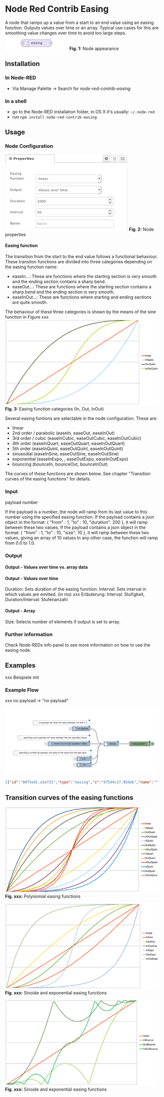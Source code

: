 # Node Red Contrib Easing

A node that ramps up a value from a start to an end value using an easing function. Outputs values over time or an array.
Typical use cases for this are smoothing value changes over time to avoid too large steps.
![node-appearance](assets/node-appearance.png)
**Fig. 1:** Node appearance

<a name="installation"></a>
## Installation

<a name="installation_in_node-red"></a>
### In Node-RED
* Via Manage Palette -> Search for *node-red-contrib-easing*

<a name="installation_in_a_shell"></a>
### In a shell
* go to the Node-RED installation folder, in OS X it's usually: `~/.node-red`
* run `npm install node-red-contrib-easing`

<a name="usage"></a>
## Usage

<a name="node_conifguration"></a>
### Node Configuration

![node-settings](assets/node-settings.png)
**Fig. 2:** Node properties

#### Easing function
The transition from the start to the end value follows a functional behaviour. These transiton functions are divided into three categories depending on the easing function name:
* easeIn...: These are functions where the starting section is very smooth and the ending section contains a sharp bend.
* easeOut...: These are functions where the starting section contains a sharp bend and the ending section is very smooth.
* easeInOut...: These are functions where starting and ending sections are quite smooth.

The behaviour of these three categories is shown by the means of the sine function in Figure xxx
![easingInOut](assets/easingInOut.png)
**Fig. 3:** Easing function categories (In, Out, InOut)


Several easing funtions are selectable in the node configuration. These are:
* linear
* 2nd order / parabolic (easeIn, easeOut, easeInOut)
* 3rd order / cubic (easeInCubic, easeOutCubic, easeInOutCubic)
* 4th order (easeInQuart, easeOutQuart, easeInOutQuart)
* 5th order (easeInQuint, easeOutQuint, easeInOutQuint)
* sinusodial (easeInSine, easeOutSine, easeInOutSine)
* exponential (easeInExpo, , easeOutExpo, easeInOutExpo)
* bouncing (bounceIn, bounceOut, bounceInOut)

The curves of these functions are shown below. See chapter "Transition curves of the easing functions" for details.


<a name="input"></a>
### Input


payload number

If the payload is a number, the node will ramp from its last value to this number using the specified easing function.
If the payload contains a json object in the format: { "from" : 1, "to" : 10, "duration": 200 }, it will ramp between these two values.
If the payload contains a json object in the format: { "from" : 1, "to" : 10, "size": 10 }, it will ramp between these two values, giving an array of 10 values
        In any other case, the function will ramp from 0.0 to 1.0.




<a name="output"></a>
### Output

#### Output - Values over time vs. array data


#### Output - Values over time
Duration: Sets duration of the easing function. 
Interval: Sets interval in which values are emitted. 
(in ms)
xxx Erläuterung: Interval: Stufigkeit, Duration/Interval: Stufenanzahl


#### Output - Array
Size: Selects number of elements if output is set to array. 



<a name="further_information"></a>
### Further information
Check Node-REDs info panel to see more information on how to use the easing node.

<a name="examples"></a>
## Examples

xxx Beispiele mit 


<a name="example_flow"></a>
### Example Flow

xxx no payload -> "no payload"

![](assets/flow.png)


```json
[{"id":"80f5ed1.a1e731","type":"easing","z":"875d4c17.95deb","name":"","easingType":"linear","duration":1000,"interval":50,"x":770,"y":340,"wires":[["4efd24e4.f8e30c"]]},{"id":"455d1386.fddebc","type":"inject","z":"875d4c17.95deb","name":"no payload","topic":"","payload":"","payloadType":"str","repeat":"","crontab":"","once":false,"onceDelay":0.1,"x":570,"y":240,"wires":[["80f5ed1.a1e731"]]},{"id":"3aa76239.fa47ee","type":"inject","z":"875d4c17.95deb","name":"{\"from\":10,\"to\":20,\"duration\":1000}","topic":"","payload":"{\"from\":10,\"to\":20,\"duration\":1000}","payloadType":"json","repeat":"","crontab":"","once":false,"onceDelay":0.1,"x":490,"y":340,"wires":[["80f5ed1.a1e731"]]},{"id":"a510aa50.7efea8","type":"inject","z":"875d4c17.95deb","name":"","topic":"5.0","payload":"","payloadType":"num","repeat":"","crontab":"","once":false,"onceDelay":0.1,"x":590,"y":440,"wires":[["80f5ed1.a1e731"]]},{"id":"ff180091.9f123","type":"inject","z":"875d4c17.95deb","name":"","topic":"1.0","payload":"","payloadType":"num","repeat":"","crontab":"","once":false,"onceDelay":0.1,"x":590,"y":480,"wires":[["80f5ed1.a1e731"]]},{"id":"5e89b174.fc32f","type":"comment","z":"875d4c17.95deb","name":"no payload will ramp the value between 0.0 and 1.0","info":"","x":440,"y":200,"wires":[]},{"id":"681e5b0e.fcf714","type":"comment","z":"875d4c17.95deb","name":"specifing a json payload will ramp between the two specified values","info":"","x":390,"y":300,"wires":[]},{"id":"20d90e2a.b623a2","type":"comment","z":"875d4c17.95deb","name":"specifing a number as payload, will ramp to the value from the last value","info":"","x":380,"y":400,"wires":[]},{"id":"4efd24e4.f8e30c","type":"debug","z":"875d4c17.95deb","name":"","active":true,"tosidebar":true,"console":false,"tostatus":false,"complete":"false","x":960,"y":340,"wires":[]}]
```  

<a name="transition_curves"></a>
## Transition curves of the easing functions

![FunctionsPolynomial](assets/functionsPolynomial.png)
**Fig. xxx:** Polynomial easing functions

![FunctionsSinoideExponential](assets/functionsSinoideExponential.png)
**Fig. xxx:** Sinoide and exponential easing functions

![FunctionsBouncing](assets/functionsBouncing.png)
**Fig. xxx:** Sinoide and exponential easing functions

